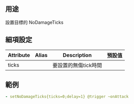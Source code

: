 ## 用途

設置目標的 NoDamageTicks

## 細項設定

| Attribute | Alias | Description | 預設值 |
| --------- | ----- | ----------- | -------- |
| ticks |   | 要設置的無傷tick時間 |  |

## 範例
```yml
- setNoDamageTicks{ticks=0;delay=1} @trigger ~onAttack
```